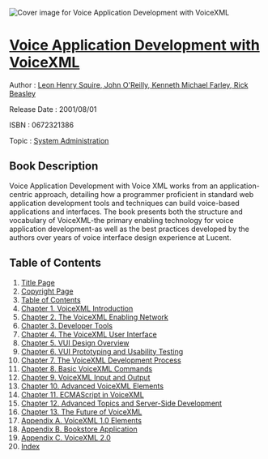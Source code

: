 ![Cover image for Voice Application Development with VoiceXML](https://imgdetail.ebookreading.net/cover/cover/system_admin/EB0672321386.jpg)

[Voice Application Development with VoiceXML](https://ebookreading.net/view/book/Voice+Application+Development+with+VoiceXML-EB0672321386_1.html "Voice Application Development with VoiceXML")
====================================================================================================================

Author : [Leon Henry Squire](https://ebookreading.net/search/author/Leon+Henry+Squire),[ John O&#39;Reilly](https://ebookreading.net/search/author/+John+O%26%2339%3BReilly),[ Kenneth Michael Farley](https://ebookreading.net/search/author/+Kenneth+Michael+Farley),[ Rick Beasley](https://ebookreading.net/search/author/+Rick+Beasley)

Release Date : 2001/08/01

ISBN : 0672321386

Topic : [System Administration](https://ebookreading.net/search/category/system-administration)

Book Description
-----------------

Voice Application Development with Voice XML works from an application-centric approach, detailing how a programmer proficient in standard web application development tools and techniques can build voice-based applications and interfaces. The book presents both the structure and vocabulary of VoiceXML-the primary enabling technology for voice application development-as well as the best practices developed by the authors over years of voice interface design experience at Lucent.
              
Table of Contents
-----------------

1. [Title Page](https://ebookreading.net/view/book/Voice+Application+Development+with+VoiceXML-EB0672321386_2.html)
1. [Copyright Page](https://ebookreading.net/view/book/Voice+Application+Development+with+VoiceXML-EB0672321386_3.html)
1. [Table of Contents](https://ebookreading.net/view/book/Voice+Application+Development+with+VoiceXML-EB0672321386_5.html)
1. [Chapter 1. VoiceXML Introduction](https://ebookreading.net/view/book/Voice+Application+Development+with+VoiceXML-EB0672321386_11.html)
1. [Chapter 2. The VoiceXML Enabling Network](https://ebookreading.net/view/book/Voice+Application+Development+with+VoiceXML-EB0672321386_12.html)
1. [Chapter 3. Developer Tools](https://ebookreading.net/view/book/Voice+Application+Development+with+VoiceXML-EB0672321386_13.html)
1. [Chapter 4. The VoiceXML User Interface](https://ebookreading.net/view/book/Voice+Application+Development+with+VoiceXML-EB0672321386_14.html)
1. [Chapter 5. VUI Design Overview](https://ebookreading.net/view/book/Voice+Application+Development+with+VoiceXML-EB0672321386_15.html)
1. [Chapter 6. VUI Prototyping and Usability Testing](https://ebookreading.net/view/book/Voice+Application+Development+with+VoiceXML-EB0672321386_16.html)
1. [Chapter 7. The VoiceXML Development Process](https://ebookreading.net/view/book/Voice+Application+Development+with+VoiceXML-EB0672321386_17.html)
1. [Chapter 8. Basic VoiceXML Commands](https://ebookreading.net/view/book/Voice+Application+Development+with+VoiceXML-EB0672321386_18.html)
1. [Chapter 9. VoiceXML Input and Output](https://ebookreading.net/view/book/Voice+Application+Development+with+VoiceXML-EB0672321386_19.html)
1. [Chapter 10. Advanced VoiceXML Elements](https://ebookreading.net/view/book/Voice+Application+Development+with+VoiceXML-EB0672321386_21.html)
1. [Chapter 11. ECMAScript in VoiceXML](https://ebookreading.net/view/book/Voice+Application+Development+with+VoiceXML-EB0672321386_22.html)
1. [Chapter 12. Advanced Topics and Server-Side Development](https://ebookreading.net/view/book/Voice+Application+Development+with+VoiceXML-EB0672321386_23.html)
1. [Chapter 13. The Future of VoiceXML](https://ebookreading.net/view/book/Voice+Application+Development+with+VoiceXML-EB0672321386_24.html)
1. [Appendix A. VoiceXML 1.0 Elements](https://ebookreading.net/view/book/Voice+Application+Development+with+VoiceXML-EB0672321386_25.html)
1. [Appendix B. Bookstore Application](https://ebookreading.net/view/book/Voice+Application+Development+with+VoiceXML-EB0672321386_26.html)
1. [Appendix C. VoiceXML 2.0](https://ebookreading.net/view/book/Voice+Application+Development+with+VoiceXML-EB0672321386_27.html)
1. [Index](https://ebookreading.net/view/book/Voice+Application+Development+with+VoiceXML-EB0672321386_28.html)
